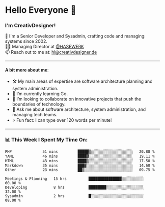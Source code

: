 # Hello Everyone 👋

### I'm CreativDesigner!

🔭 I'm a Senior Developer and Sysadmin, crafting code and managing systems since 2002.  
👨‍💼 Managing Director at [@HASEWERK](https://github.com/HASEWERK)  
📫 Reach out to me at: [hi@creativdesigner.de](mailto:hi@creativdesigner.de)  

---

#### A bit more about me:

- 🛠 My main areas of expertise are software architecture planning and system administration.
- 🌱 I’m currently learning Go.
- 👯 I’m looking to collaborate on innovative projects that push the boundaries of technology.
- 💬 Ask me about software architecture, system administration, and managing tech teams.
- ⚡ Fun fact: I can type over 120 words per minute!  

---

### 📊 **This Week I Spent My Time On:**

<!--START_SECTION:waka-->

```txt
PHP              51 mins         █████▒░░░░░░░░░░░░░░░░░░░   20.88 %
YAML             46 mins         ████▓░░░░░░░░░░░░░░░░░░░░   19.11 %
HTML             43 mins         ████▒░░░░░░░░░░░░░░░░░░░░   17.50 %
Markdown         35 mins         ███▓░░░░░░░░░░░░░░░░░░░░░   14.60 %
Other            23 mins         ██▒░░░░░░░░░░░░░░░░░░░░░░   09.75 %
```

<!--END_SECTION:waka-->

```text
Meetings & Planning   15 hrs          ███████████████░░░░░░░░░░   60.00 % 
Developing            8 hrs           ████████░░░░░░░░░░░░░░░░░   32.00 % 
Sysadmin              2 hrs           █░░░░░░░░░░░░░░░░░░░░░░░░   08.00 %

